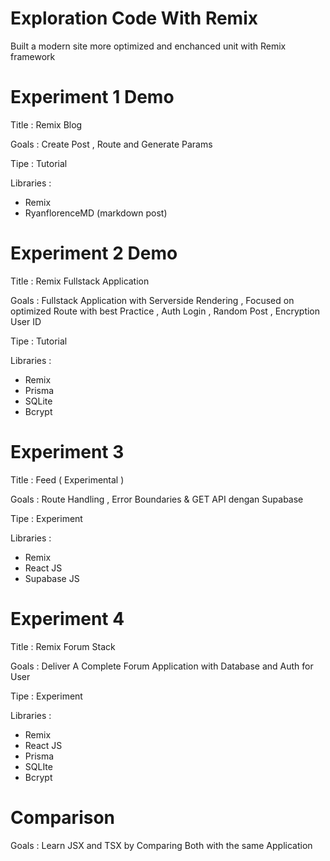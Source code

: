 # Exploration Code With Remix 

Built a modern site more optimized and enchanced unit with Remix framework

# Experiment 1 Demo

Title : Remix Blog

Goals : Create Post , Route and Generate Params

Tipe : Tutorial

Libraries :
- Remix
- RyanflorenceMD (markdown post)


# Experiment 2 Demo

Title : Remix Fullstack Application

Goals : Fullstack Application with Serverside Rendering , Focused on optimized Route with best Practice , Auth Login , Random Post , Encryption User ID

Tipe : Tutorial

Libraries :
- Remix
- Prisma
- SQLite
- Bcrypt


# Experiment 3

Title : Feed ( Experimental )

Goals : Route Handling , Error Boundaries & GET API dengan Supabase 

Tipe : Experiment

Libraries : 
- Remix
- React JS
- Supabase JS

# Experiment 4

Title : Remix Forum Stack

Goals : Deliver A Complete Forum Application with Database and Auth for User

Tipe : Experiment

Libraries :
- Remix
- React JS
- Prisma
- SQLIte
- Bcrypt

# Comparison 

Goals : Learn JSX and TSX by Comparing Both with the same Application 
